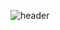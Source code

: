 ![header](https://capsule-render.vercel.app/api?type=waving&color=#B686EC&height=300&section=header&text=capsule%20render&fontSize=90)
